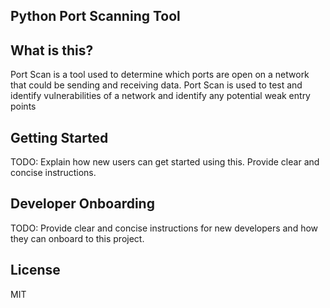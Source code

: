 ## Python Port Scanning Tool

## What is this?

Port Scan is a tool used to determine which ports are open on a network that could be sending and receiving data.
Port Scan is used to test and identify vulnerabilities of a network and identify any potential weak entry points

## Getting Started

TODO: Explain how new users can get started using this. Provide clear and concise instructions.

## Developer Onboarding

TODO: Provide clear and concise instructions for new developers and how they can onboard to this project.

## License 

MIT
